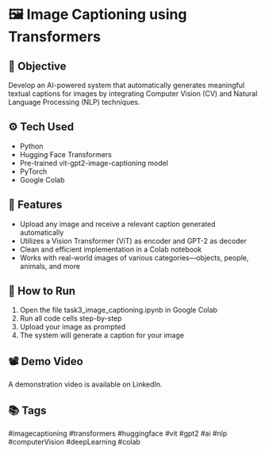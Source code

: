 # 🖼 Image Captioning using Transformers

## 📌 Objective
Develop an AI-powered system that automatically generates meaningful textual captions for images by integrating Computer Vision (CV) and Natural Language Processing (NLP) techniques.

## ⚙️ Tech Used
- Python
- Hugging Face Transformers
- Pre-trained vit-gpt2-image-captioning model
- PyTorch
- Google Colab

## 🧠 Features
- Upload any image and receive a relevant caption generated automatically
- Utilizes a Vision Transformer (ViT) as encoder and GPT-2 as decoder
- Clean and efficient implementation in a Colab notebook
- Works with real-world images of various categories—objects, people, animals, and more

## 🚀 How to Run
1. Open the file task3_image_captioning.ipynb in Google Colab
2. Run all code cells step-by-step
3. Upload your image as prompted
4. The system will generate a caption for your image

## 📽️ Demo Video
A demonstration video is available on LinkedIn. 

## 📚 Tags
#imagecaptioning #transformers #huggingface #vit #gpt2 #ai #nlp #computerVision #deepLearning #colab
